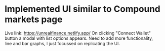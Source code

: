 # Implemented UI similar to Compound markets page 
Live link: https://unrealfinance.netlify.app/
On clicking "Connect Wallet" button a modal with list options appears.
Need to add more functionality, line and bar graphs, I just focussed on replicating the UI. 
